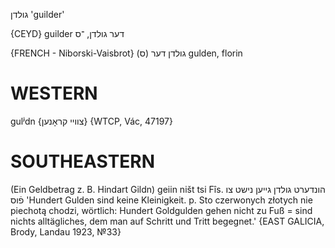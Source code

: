 גולדן
'guilder'

{CEYD}
guilder	דער גולדן, ־ס

{FRENCH - Niborski-Vaisbrot}
גולדן דער‏ (ס‏)	gulden, florin

WESTERN
========

gulʲdn {צוויי קראָנען} {WTCP, Vác, 47197}

SOUTHEASTERN
==============

(Ein Geldbetrag z. B. Hindart Gildn) geiin ništ tsi Fîs. הונדערט גולדן גייען נישט צו פֿוס 'Hundert Gulden sind keine Kleinigkeit. p. Sto czerwonych złotych nie piechotą chodzi, wörtlich: Hundert Goldgulden gehen nicht zu Fuß = sind nichts alltägliches, dem man auf Schritt und Tritt begegnet.' {EAST GALICIA, Brody, Landau 1923, №33}